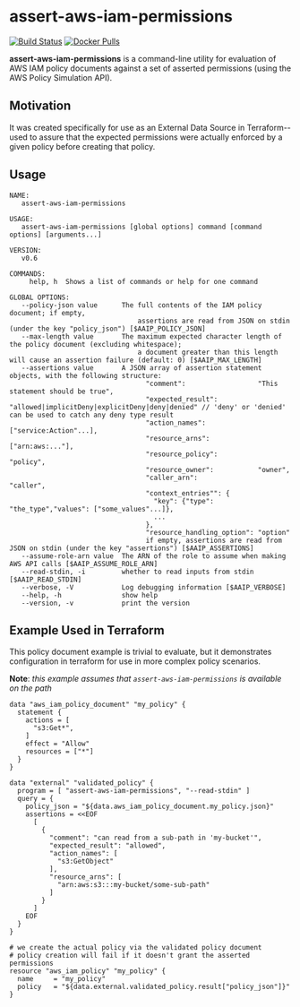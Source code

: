 assert-aws-iam-permissions
===

[![Build Status](https://travis-ci.org/matt-deboer/assert-aws-iam-permissions.svg?branch=master)](https://travis-ci.org/matt-deboer/assert-aws-iam-permissions)
[![Docker Pulls](https://img.shields.io/docker/pulls/mattdeboer/assert-aws-iam-permissions.svg)](https://hub.docker.com/r/mattdeboer/assert-aws-iam-permissions/)

**assert-aws-iam-permissions** is a command-line utility for evaluation of AWS IAM policy documents against a set of asserted permissions (using the AWS Policy Simulation API).

Motivation
---

It was created specifically for use as an External Data Source in Terraform--used to assure that the expected permissions were actually enforced by a given policy before creating that policy.

Usage
---

```
NAME:
   assert-aws-iam-permissions

USAGE:
   assert-aws-iam-permissions [global options] command [command options] [arguments...]

VERSION:
   v0.6

COMMANDS:
     help, h  Shows a list of commands or help for one command

GLOBAL OPTIONS:
   --policy-json value      The full contents of the IAM policy document; if empty,
                                assertions are read from JSON on stdin (under the key "policy_json") [$AAIP_POLICY_JSON]
   --max-length value       The maximum expected character length of the policy document (excluding whitespace);
                                a document greater than this length will cause an assertion failure (default: 0) [$AAIP_MAX_LENGTH]
   --assertions value       A JSON array of assertion statement objects, with the following structure:
                                  "comment":                  "This statement should be true",
                                  "expected_result":          "allowed|implicitDeny|explicitDeny|deny|denied" // 'deny' or 'denied' can be used to catch any deny type result
                                  "action_names":             ["service:Action"...],
                                  "resource_arns":            ["arn:aws:..."],
                                  "resource_policy":          "policy",
                                  "resource_owner":           "owner",
                                  "caller_arn":               "caller",
                                  "context_entries"": {
                                    "key": {"type": "the_type","values": ["some_values"...]},
                                    ...
                                  },
                                  "resource_handling_option": "option"
                                  if empty, assertions are read from JSON on stdin (under the key "assertions") [$AAIP_ASSERTIONS]
   --assume-role-arn value  The ARN of the role to assume when making AWS API calls [$AAIP_ASSUME_ROLE_ARN]
   --read-stdin, -i         whether to read inputs from stdin [$AAIP_READ_STDIN]
   --verbose, -V            Log debugging information [$AAIP_VERBOSE]
   --help, -h               show help
   --version, -v            print the version
```

Example Used in Terraform
---

This policy document example is trivial to evaluate, but it demonstrates configuration in terraform
for use in more complex policy scenarios.

**Note**: _this example assumes that `assert-aws-iam-permissions` is available on the path_

```hcl
data "aws_iam_policy_document" "my_policy" {
  statement {
    actions = [
      "s3:Get*",
    ]
    effect = "Allow"
    resources = ["*"]
  }
}

data "external" "validated_policy" {
  program = [ "assert-aws-iam-permissions", "--read-stdin" ]
  query = {
    policy_json = "${data.aws_iam_policy_document.my_policy.json}"
    assertions = <<EOF
      [
        {
          "comment": "can read from a sub-path in 'my-bucket'",
          "expected_result": "allowed",
          "action_names": [
            "s3:GetObject"
          ],
          "resource_arns": [
            "arn:aws:s3:::my-bucket/some-sub-path"
          ]
        }
      ]
    EOF
  }
}

# we create the actual policy via the validated policy document
# policy creation will fail if it doesn't grant the asserted permissions
resource "aws_iam_policy" "my_policy" {
  name     = "my_policy"
  policy   = "${data.external.validated_policy.result["policy_json"]}"
}

```
